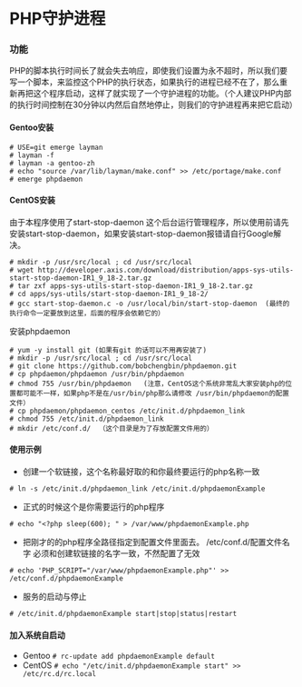 PHP守护进程
=========
### 功能
PHP的脚本执行时间长了就会失去响应，即使我们设置为永不超时，所以我们要写一个脚本，来监控这个PHP的执行状态，如果执行的进程已经不在了，那么重新再把这个程序启动，这样了就实现了一个守护进程的功能。（个人建议PHP内部的执行时间控制在30分钟以内然后自然地停止，则我们的守护进程再来把它启动）
 
#### Gentoo安装
```
# USE=git emerge layman
# layman -f
# layman -a gentoo-zh
# echo "source /var/lib/layman/make.conf" >> /etc/portage/make.conf
# emerge phpdaemon
```

#### CentOS安装
由于本程序使用了start-stop-daemon 这个后台运行管理程序，所以使用前请先安装start-stop-daemon，如果安装start-stop-daemon报错请自行Google解决。
```
# mkdir -p /usr/src/local ; cd /usr/src/local
# wget http://developer.axis.com/download/distribution/apps-sys-utils-start-stop-daemon-IR1_9_18-2.tar.gz
# tar zxf apps-sys-utils-start-stop-daemon-IR1_9_18-2.tar.gz
# cd apps/sys-utils/start-stop-daemon-IR1_9_18-2/ 
# gcc start-stop-daemon.c -o /usr/local/bin/start-stop-daemon  (最终的执行命令一定要放到这里，后面的程序会依赖它的）
```
安装phpdaemon
```
# yum -y install git (如果有git 的话可以不用再安装了)
# mkdir -p /usr/src/local ; cd /usr/src/local
# git clone https://github.com/bobchengbin/phpdaemon.git
# cp phpdaemon/phpdaemon /usr/bin/phpdaemon
# chmod 755 /usr/bin/phpdaemon   (注意，CentOS这个系统非常乱大家安装php的位置都可能不一样，如果php不是在/usr/bin/php那么请修改 /usr/bin/phpdaemon的配置文件）
# cp phpdaemon/phpdaemon_centos /etc/init.d/phpdaemon_link
# chmod 755 /etc/init.d/phpdaemon_link
# mkdir /etc/conf.d/  （这个目录是为了存放配置文件用的）
```

#### 使用示例
* 创建一个软链接，这个名称最好取的和你最终要运行的php名称一致

```# ln -s /etc/init.d/phpdaemon_link /etc/init.d/phpdaemonExample```
* 正式的时候这个是你需要运行的php程序

```# echo "<?php sleep(600); " > /var/www/phpdaemonExample.php```
* 把刚才的的php程序全路径指定到配置文件里面去。 /etc/conf.d/配置文件名字 必须和创建软链接的名字一致，不然配置了无效

```# echo 'PHP_SCRIPT="/var/www/phpdaemonExample.php"' >> /etc/conf.d/phpdaemonExample```
* 服务的启动与停止

```# /etc/init.d/phpdaemonExample start|stop|status|restart```

#### 加入系统自启动
* Gentoo `# rc-update add phpdaemonExample default`
* CentOS `# echo "/etc/init.d/phpdaemonExample start" >> /etc/rc.d/rc.local`
